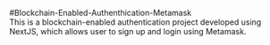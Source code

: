 #Blockchain-Enabled-Authenthication-Metamask
<br>
This is a blockchain-enabled authentication project developed using NextJS, which allows user to sign up and login using Metamask.
